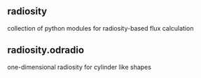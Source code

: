 ## radiosity 
collection of python modules for radiosity-based flux calculation
## radiosity.odradio 
one-dimensional radiosity for cylinder like shapes
